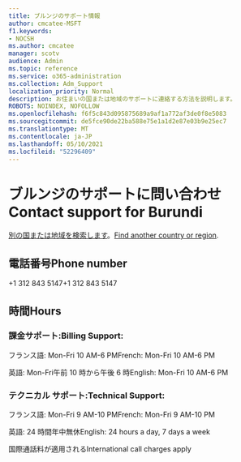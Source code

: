 ```yaml
---
title: ブルンジのサポート情報
author: cmcatee-MSFT
f1.keywords:
- NOCSH
ms.author: cmcatee
manager: scotv
audience: Admin
ms.topic: reference
ms.service: o365-administration
ms.collection: Adm_Support
localization_priority: Normal
description: お住まいの国または地域のサポートに連絡する方法を説明します。
ROBOTS: NOINDEX, NOFOLLOW
ms.openlocfilehash: f6f5c843d095875689a9af1a772af3de0f8e5083
ms.sourcegitcommit: de5fce90de22ba588e75e1a1d2e87e03b9e25ec7
ms.translationtype: MT
ms.contentlocale: ja-JP
ms.lasthandoff: 05/10/2021
ms.locfileid: "52296409"
---
```

# <a name="contact-support-for-burundi"></a><span data-ttu-id="f0c7a-103">ブルンジのサポートに問い合わせ</span><span class="sxs-lookup"><span data-stu-id="f0c7a-103">Contact support for Burundi</span></span>

<span data-ttu-id="f0c7a-104">[別の国または地域を検索します](../../business-video/get-help-support.md)。</span><span class="sxs-lookup"><span data-stu-id="f0c7a-104">[Find another country or region](../../business-video/get-help-support.md).</span></span>

## <a name="phone-number"></a><span data-ttu-id="f0c7a-105">電話番号</span><span class="sxs-lookup"><span data-stu-id="f0c7a-105">Phone number</span></span>
<span data-ttu-id="f0c7a-106">+1 312 843 5147</span><span class="sxs-lookup"><span data-stu-id="f0c7a-106">+1 312 843 5147</span></span>

## <a name="hours"></a><span data-ttu-id="f0c7a-107">時間</span><span class="sxs-lookup"><span data-stu-id="f0c7a-107">Hours</span></span>
### <a name="billing-support"></a><span data-ttu-id="f0c7a-108">課金サポート:</span><span class="sxs-lookup"><span data-stu-id="f0c7a-108">Billing Support:</span></span>

<span data-ttu-id="f0c7a-109">フランス語: Mon-Fri 10 AM-6 PM</span><span class="sxs-lookup"><span data-stu-id="f0c7a-109">French: Mon-Fri 10 AM-6 PM</span></span>

<span data-ttu-id="f0c7a-110">英語: Mon-Fri午前 10 時から午後 6 時</span><span class="sxs-lookup"><span data-stu-id="f0c7a-110">English: Mon-Fri 10 AM-6 PM</span></span>

### <a name="technical-support"></a><span data-ttu-id="f0c7a-111">テクニカル サポート:</span><span class="sxs-lookup"><span data-stu-id="f0c7a-111">Technical Support:</span></span>

<span data-ttu-id="f0c7a-112">フランス語: Mon-Fri 9 AM-10 PM</span><span class="sxs-lookup"><span data-stu-id="f0c7a-112">French: Mon-Fri 9 AM-10 PM</span></span>

<span data-ttu-id="f0c7a-113">英語: 24 時間年中無休</span><span class="sxs-lookup"><span data-stu-id="f0c7a-113">English: 24 hours a day, 7 days a week</span></span>

<span data-ttu-id="f0c7a-114">国際通話料が適用される</span><span class="sxs-lookup"><span data-stu-id="f0c7a-114">International call charges apply</span></span>
